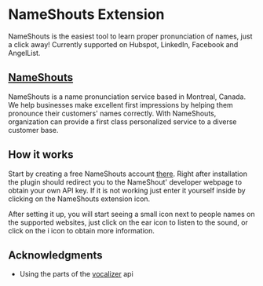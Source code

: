 # NameShouts Extension

NameShouts is the easiest tool to learn proper pronunciation of names, just a click away! Currently supported on Hubspot, LinkedIn, Facebook and AngelList.

## [NameShouts](https://www.nameshouts.com)

NameShouts is a name pronunciation service based in Montreal, Canada. We help businesses make excellent first impressions by helping them pronounce their customers'​ names correctly. With NameShouts, organization can provide a first class personalized service to a diverse customer base.

## How it works

Start by creating a free NameShouts account [there](https://www.nameshouts.com//user/sign-up). Right after installation the plugin should redirect you to the NameShout' developer webpage to obtain your own API key. If it is not working just enter it yourself inside by clicking on the NameShouts extension icon.

After setting it up, you will start seeing a small icon next to people names on the supported websites, just click on the ear icon to listen to the sound, or click on the i icon to obtain more information.

## Acknowledgments

* Using the parts of the [vocalizer](https://github.com/atifazam/vocalizer) api

